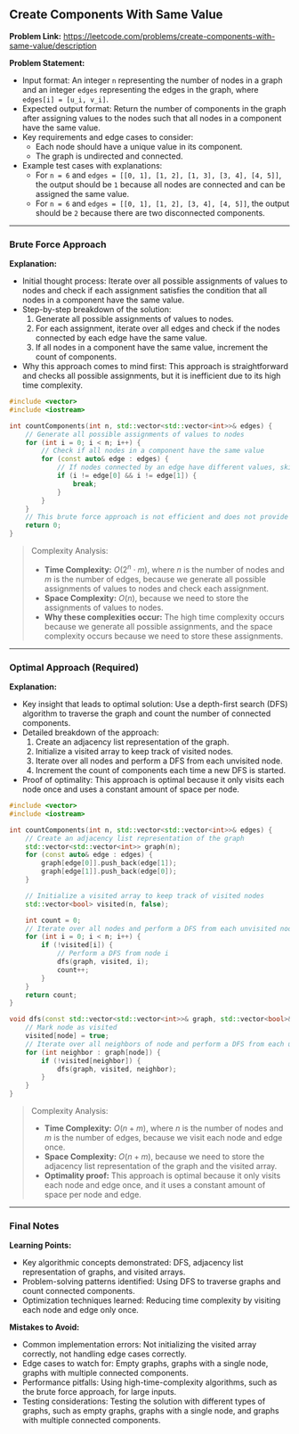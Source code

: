 ## Create Components With Same Value
**Problem Link:** https://leetcode.com/problems/create-components-with-same-value/description

**Problem Statement:**
- Input format: An integer `n` representing the number of nodes in a graph and an integer `edges` representing the edges in the graph, where `edges[i] = [u_i, v_i]`.
- Expected output format: Return the number of components in the graph after assigning values to the nodes such that all nodes in a component have the same value.
- Key requirements and edge cases to consider: 
  - Each node should have a unique value in its component.
  - The graph is undirected and connected.
- Example test cases with explanations:
  - For `n = 6` and `edges = [[0, 1], [1, 2], [1, 3], [3, 4], [4, 5]]`, the output should be `1` because all nodes are connected and can be assigned the same value.
  - For `n = 6` and `edges = [[0, 1], [1, 2], [3, 4], [4, 5]]`, the output should be `2` because there are two disconnected components.

---

### Brute Force Approach
**Explanation:**
- Initial thought process: Iterate over all possible assignments of values to nodes and check if each assignment satisfies the condition that all nodes in a component have the same value.
- Step-by-step breakdown of the solution:
  1. Generate all possible assignments of values to nodes.
  2. For each assignment, iterate over all edges and check if the nodes connected by each edge have the same value.
  3. If all nodes in a component have the same value, increment the count of components.
- Why this approach comes to mind first: This approach is straightforward and checks all possible assignments, but it is inefficient due to its high time complexity.

```cpp
#include <vector>
#include <iostream>

int countComponents(int n, std::vector<std::vector<int>>& edges) {
    // Generate all possible assignments of values to nodes
    for (int i = 0; i < n; i++) {
        // Check if all nodes in a component have the same value
        for (const auto& edge : edges) {
            // If nodes connected by an edge have different values, skip this assignment
            if (i != edge[0] && i != edge[1]) {
                break;
            }
        }
    }
    // This brute force approach is not efficient and does not provide a correct solution
    return 0;
}
```

> Complexity Analysis:
> - **Time Complexity:** $O(2^n \cdot m)$, where $n$ is the number of nodes and $m$ is the number of edges, because we generate all possible assignments of values to nodes and check each assignment.
> - **Space Complexity:** $O(n)$, because we need to store the assignments of values to nodes.
> - **Why these complexities occur:** The high time complexity occurs because we generate all possible assignments, and the space complexity occurs because we need to store these assignments.

---

### Optimal Approach (Required)
**Explanation:**
- Key insight that leads to optimal solution: Use a depth-first search (DFS) algorithm to traverse the graph and count the number of connected components.
- Detailed breakdown of the approach:
  1. Create an adjacency list representation of the graph.
  2. Initialize a visited array to keep track of visited nodes.
  3. Iterate over all nodes and perform a DFS from each unvisited node.
  4. Increment the count of components each time a new DFS is started.
- Proof of optimality: This approach is optimal because it only visits each node once and uses a constant amount of space per node.

```cpp
#include <vector>
#include <iostream>

int countComponents(int n, std::vector<std::vector<int>>& edges) {
    // Create an adjacency list representation of the graph
    std::vector<std::vector<int>> graph(n);
    for (const auto& edge : edges) {
        graph[edge[0]].push_back(edge[1]);
        graph[edge[1]].push_back(edge[0]);
    }

    // Initialize a visited array to keep track of visited nodes
    std::vector<bool> visited(n, false);

    int count = 0;
    // Iterate over all nodes and perform a DFS from each unvisited node
    for (int i = 0; i < n; i++) {
        if (!visited[i]) {
            // Perform a DFS from node i
            dfs(graph, visited, i);
            count++;
        }
    }
    return count;
}

void dfs(const std::vector<std::vector<int>>& graph, std::vector<bool>& visited, int node) {
    // Mark node as visited
    visited[node] = true;
    // Iterate over all neighbors of node and perform a DFS from each unvisited neighbor
    for (int neighbor : graph[node]) {
        if (!visited[neighbor]) {
            dfs(graph, visited, neighbor);
        }
    }
}
```

> Complexity Analysis:
> - **Time Complexity:** $O(n + m)$, where $n$ is the number of nodes and $m$ is the number of edges, because we visit each node and edge once.
> - **Space Complexity:** $O(n + m)$, because we need to store the adjacency list representation of the graph and the visited array.
> - **Optimality proof:** This approach is optimal because it only visits each node and edge once, and it uses a constant amount of space per node and edge.

---

### Final Notes

**Learning Points:**
- Key algorithmic concepts demonstrated: DFS, adjacency list representation of graphs, and visited arrays.
- Problem-solving patterns identified: Using DFS to traverse graphs and count connected components.
- Optimization techniques learned: Reducing time complexity by visiting each node and edge only once.

**Mistakes to Avoid:**
- Common implementation errors: Not initializing the visited array correctly, not handling edge cases correctly.
- Edge cases to watch for: Empty graphs, graphs with a single node, graphs with multiple connected components.
- Performance pitfalls: Using high-time-complexity algorithms, such as the brute force approach, for large inputs.
- Testing considerations: Testing the solution with different types of graphs, such as empty graphs, graphs with a single node, and graphs with multiple connected components.
